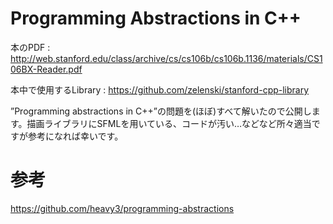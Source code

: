 # Programming Abstractions in C++

本のPDF : http://web.stanford.edu/class/archive/cs/cs106b/cs106b.1136/materials/CS106BX-Reader.pdf

本中で使用するLibrary : https://github.com/zelenski/stanford-cpp-library

”Programming abstractions in C++”の問題を(ほぼ)すべて解いたので公開します。描画ライブラリにSFMLを用いている、コードが汚い…などなど所々適当ですが参考になれば幸いです。

# 参考
https://github.com/heavy3/programming-abstractions
